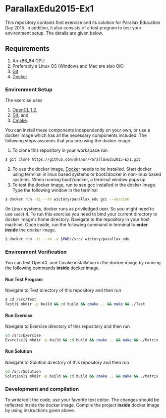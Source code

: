 # ParallaxEdu2015-Ex1
This repository contains first exercise and its solution for Parallax Education Day 2015. In addition, it also consists of a test program to test your environment setup. The details are given below.

## Requirements

1. An x86_64 CPU
2. Preferably a Linux OS (Windows and Mac are also OK)
3. [Git](http://git-scm.com/downloads)
4. [Docker](https://docs.docker.com/installation/)

### Environment Setup

The exercise uses

1. [OpenCL 1.2](https://www.khronos.org/opencl/),
2. [Git](http://git-scm.com/), and
3. [Cmake](http://www.cmake.org/).

You can install these components independently on your own, or use a docker image which has all the necessary components included. The following steps assumes that you are using the docker image.

1. To clone this repository in your workspace run
```bash
$ git clone https://github.com/skanur/ParallaxEdu2015-Ex1.git
```
2. To use the docker image, [Docker](https://docs.docker.com/installation/) needs to be installed. Start docker using terminal in linux based systems or boot2docker in non-linux based systems. When running boot2docker, a terminal window pops up.
3. To test the docker image, run to see gcc installed in the docker image. Type the following window in the terminal
```bash
$ docker run -ti --rm wictory/parallax_edu gcc --version
```
(In Linux systems, docker runs as priviledged user. So you might need to use `sudo`)
4. To run this exercise you need to bind your current directory to docker image's home directory. Navigate to the repository in your host machine. Once inside, run the following command in terminal to **enter inside** the docker image.
```bash
$ docker run -ti --rm -v $PWD:/src/ wictory/parallax_edu
```

### Environment Verification
You can test OpenCL and Cmake installation in the docker image by running the following commands **inside** docker image.

#### Run Test Program
Navigate to Test directory of this repository and then run
```bash
$ cd /src/Test
Test]$ mkdir -p build && cd build && cmake .. && make && ./Test
```

#### Run Exercise
Navigate to Exercise directory of this repository and then run
```bash
cd /src/Exercise
Exercise]$ mkdir -p build && cd build && cmake .. && make && ./Matrix
```

#### Run Solution
Navigate to Solution directory of this repository and then run
```bash
cd /src/Solution
Solution]$ mkdir -p build && cd build && cmake .. && make && ./Matrix
```

### Development and compilation
To write/edit the code, use your favorite text editor. The changes should be reflected inside the docker image. Compile the project **inside** docker image by using instructions given above.

